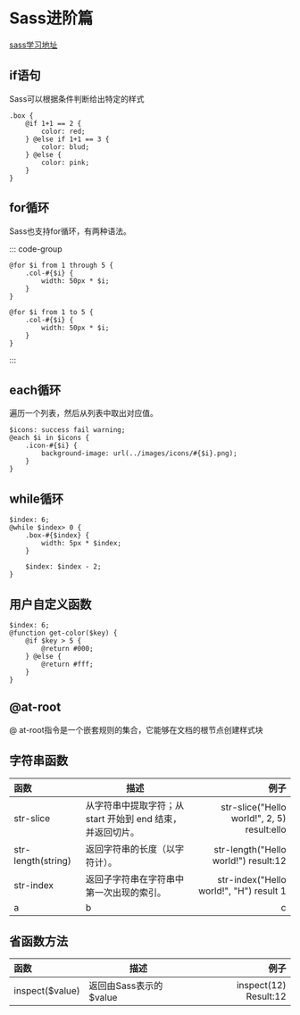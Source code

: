 # Sass进阶篇
[sass学习地址](https://www.w3school.com.cn/sass/sass_functions_string.asp)
## if语句
Sass可以根据条件判断给出特定的样式
```
.box {
	@if 1+1 == 2 {
		color: red;
	} @else if 1+1 == 3 {
		color: blud;
	} @else {
		color: pink;
	}
}
```

## for循环
Sass也支持for循环，有两种语法。

::: code-group

```@for $index from 开始值 through 结束值 [包含结束值]
@for $i from 1 through 5 {
	.col-#{$i} {
		width: 50px * $i;
	}
}
```

```@for $index from 开始值 to 结束值 [不包含结束值]
@for $i from 1 to 5 {
	.col-#{$i} {
		width: 50px * $i;
	}
}
```

:::

## each循环
遍历一个列表，然后从列表中取出对应值。

```
$icons: success fail warning;
@each $i in $icons {
	.icon-#{$i} {
		background-image: url(../images/icons/#{$i}.png);
	}
}
```

## while循环
```
$index: 6;
@while $index> 0 {
    .box-#{$index} {
        width: 5px * $index;
    }

    $index: $index - 2;
}
```

## 用户自定义函数
```
$index: 6;
@function get-color($key) {
	@if $key > 5 {
		@return #000;
	} @else {
		@return #fff;
	}
}
```

## @at-root
@ at-root指令是一个嵌套规则的集合，它能够在文档的根节点创建样式块

## 字符串函数
|函数| 描述 | 例子  |
|:--|--|--:|
|str-slice |从字符串中提取字符；从 start 开始到 end 结束，并返回切片。| str-slice("Hello world!", 2, 5) result:ello|
|str-length(string) |返回字符串的长度（以字符计）。|str-length("Hello world!") result:12|
|str-index |返回子字符串在字符串中第一次出现的索引。| str-index("Hello world!", "H") result 1|
|a |b| c|




## 省函数方法

|函数| 描述 | 例子  |
|:--|--|--:|
|inspect($value) |返回由Sass表示的$value| inspect(12) Result:12|

